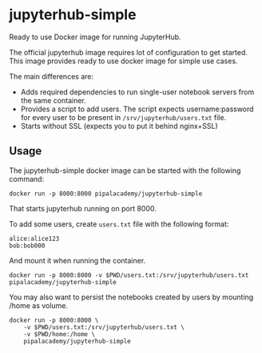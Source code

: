 # jupyterhub-simple

Ready to use Docker image for running JupyterHub.

The official jupyterhub image requires lot of configuration to get started. This image provides ready to use docker image for simple use cases.

The main differences are:

* Adds required dependencies to run single-user notebook servers from the same
  container.
* Provides a script to add users. The script expects username:password for
  every user to be present in `/srv/jupyterhub/users.txt` file.
* Starts without SSL (expects you to put it behind nginx+SSL)

## Usage

The jupyterhub-simple docker image can be started with the following command:

    docker run -p 8000:8000 pipalacademy/jupyterhub-simple 

That starts jupyterhub running on port 8000. 

To add some users, create `users.txt` file with the following format:

    alice:alice123
    bob:bob000

And mount it when running the container.

    docker run -p 8000:8000 -v $PWD/users.txt:/srv/jupyterhub/users.txt pipalacademy/jupyterhub-simple

You may also want to persist the notebooks created by users by mounting /home as volume.

 
    docker run -p 8000:8000 \
        -v $PWD/users.txt:/srv/jupyterhub/users.txt \
        -v $PWD/home:/home \
        pipalacademy/jupyterhub-simple

